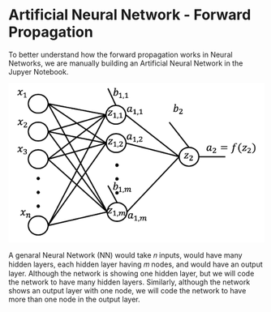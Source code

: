 # Artificial Neural Network - Forward Propagation

To better understand how the forward propagation works in Neural Networks, we are manually building an Artificial Neural Network in the Jupyer Notebook.

![alt text](https://github.com/DenisEfremov71/ANN_ForwardPropagation/blob/main/general_nn.png?raw=true)

A genaral Neural Network (NN) would take 𝑛 inputs, would have many hidden layers, each hidden layer having  𝑚 nodes, and would have an output layer. Although the network is showing one hidden layer, but we will code the network to have many hidden layers. Similarly, although the network shows an output layer with one node, we will code the network to have more than one node in the output layer.

